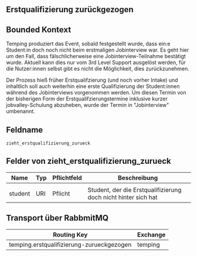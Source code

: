 ## Erstqualifizierung zurückgezogen

## Bounded Kontext

Temping produziert das Event, sobald festgestellt wurde, dass ein:e Student:in doch noch nicht beim erstmaligen Jobinterview war. Es geht hier um den Fall, dass fälschlicherweise eine Jobinterview-Teilnahme bestätigt wurde. Aktuell kann dies nur vom 3rd Level Support ausgelöst werden, für die Nutzer:innen selbst gibt es nicht die Möglichkeit, dies zurückzunehmen.

Der Prozess hieß früher Erstqualifzierung (und noch vorher Intake) und inhaltlich soll auch weiterhin eine erste Qualifizierung der Student:innen während des Jobinterviews vorgenommen werden. Um diesen Termin von der bisherigen Form der Erstqualifzierungstermine inklusive kurzer jobvalley-Schulung abzuheben, wurde der Termin in "Jobinterview" umbenannt.

## Feldname

`zieht_erstqualifizierung_zurueck`

## Felder von zieht_erstqualifizierung_zurueck

| Name                         | Typ              | Pflichtfeld | Beschreibung                                                            |
| ---------------------------- | ---------------- | ----------- | ----------------------------------------------------------------------- |
            |
| student                  | URI              | Pflicht     | Student, der die Erstqualifizierung doch nicht hinter sich hat |

## Transport über RabbmitMQ

| Routing Key                 | Exchange |
| --------------------------- | -------- |
| temping.erstqualifizierung-zurueckgezogen | temping  |
